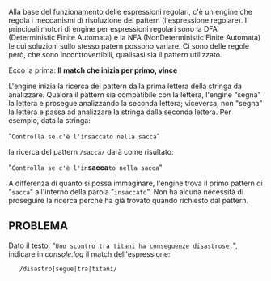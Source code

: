 Alla base del funzionamento delle espressioni regolari, c'è un engine che regola i meccanismi di risoluzione del pattern (l'espressione regolare).
I principali motori di engine per espressioni regolari sono la DFA (Deterministic Finite Automata) e la NFA (NonDeterministic Finite Automata) le cui soluzioni sullo stesso patern possono variare.
Ci sono delle regole però, che sono incontrovertibili, qualisasi sia il pattern utilizzato.

Ecco la prima:
**Il match che inizia per primo, vince**

L'engine inizia la ricerca del pattern dalla prima lettera della stringa da analizzare.
Qualora il pattern sia compatibile con la lettera, l'engine "segna" la lettera e prosegue analizzando la seconda lettera; viceversa, non "segna" la lettera e passa ad analizzare la stringa dalla seconda lettera.
Per esempio, data la stringa:

"`Controlla se c'è l'insaccato nella sacca`"

la ricerca del pattern `/sacca/` darà come risultato:

"`Controlla se c'è l'in`**sacca**`to nella sacca`"

A differenza di quanto si possa immaginare, l'engine trova il primo pattern di "`sacca`" all'interno della parola "`insaccato`".
Non ha alcuna necessità di proseguire la ricerca perchè ha già trovato quando richiesto dal pattern.

## PROBLEMA
Dato il testo: "`Uno scontro tra titani ha conseguenze disastrose.`", indicare in _console.log_ il match dell'espressione: 
```
   /disastro|segue|tra|titani/
```